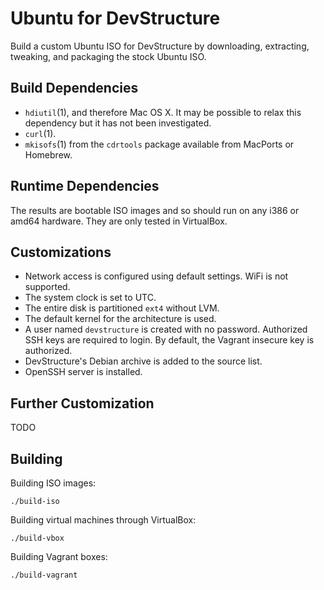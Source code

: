 Ubuntu for DevStructure
=======================

Build a custom Ubuntu ISO for DevStructure by downloading, extracting,
tweaking, and packaging the stock Ubuntu ISO.

Build Dependencies
------------------

* `hdiutil`(1), and therefore Mac OS X.  It may be possible to relax
  this dependency but it has not been investigated.
* `curl`(1).
* `mkisofs`(1) from the `cdrtools` package available from MacPorts or
  Homebrew.

Runtime Dependencies
--------------------

The results are bootable ISO images and so should run on any i386 or
amd64 hardware.  They are only tested in VirtualBox.

Customizations
--------------

* Network access is configured using default settings.  WiFi is not
  supported.
* The system clock is set to UTC.
* The entire disk is partitioned `ext4` without LVM.
* The default kernel for the architecture is used.
* A user named `devstructure` is created with no password.  Authorized
  SSH keys are required to login.  By default, the Vagrant insecure key
  is authorized.
* DevStructure's Debian archive is added to the source list.
* OpenSSH server is installed.

Further Customization
---------------------

TODO

Building
--------

Building ISO images:

	./build-iso

Building virtual machines through VirtualBox:

	./build-vbox

Building Vagrant boxes:

	./build-vagrant
